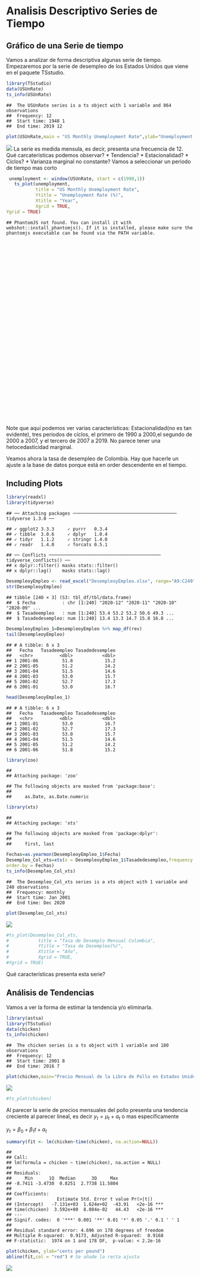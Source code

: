 Analisis Descriptivo Series de Tiempo
================

## Gráfico de una Serie de tiempo

Vamos a analizar de forma descriptiva algunas serie de tiempo.
Empezaremos por la serie de desempleo de los Estados Unidos que viene en
el paquete TSstudio.

``` r
library(TSstudio)
data(USUnRate)
ts_info(USUnRate)
```

    ##  The USUnRate series is a ts object with 1 variable and 864 observations
    ##  Frequency: 12 
    ##  Start time: 1948 1 
    ##  End time: 2019 12

``` r
plot(USUnRate,main = "US Monthly Unemployment Rate",ylab="Unemployment Rate (%)")
```

![](Descriptivo_files/figure-gfm/DesempleoUS-1.png)<!-- --> La serie es
medida mensula, es decir, presenta una frecuencia de 12. Qué
carcaterísticas podemos observar? \* Tendencia? \* Estacionalidad? \*
Cíclos? \* Varianza marginal no constante? Vamos a seleccionar un
periodo de tiempo mas corto

``` r
 unemployment <- window(USUnRate, start = c(1990,1))
   ts_plot(unemployment,
           title = "US Monthly Unemployment Rate",
           Ytitle = "Unemployment Rate (%)",
           Xtitle = "Year",
           Xgrid = TRUE,
Ygrid = TRUE)
```

    ## PhantomJS not found. You can install it with webshot::install_phantomjs(). If it is installed, please make sure the phantomjs executable can be found via the PATH variable.

<div id="htmlwidget-6881727a69f443e58e50" style="width:672px;height:480px;" class="plotly html-widget"></div>
<script type="application/json" data-for="htmlwidget-6881727a69f443e58e50">{"x":{"visdat":{"158a435e8ca8":["function () ","plotlyVisDat"]},"cur_data":"158a435e8ca8","attrs":{"158a435e8ca8":{"x":{},"y":{},"mode":"lines","line":{"width":2,"dash":null,"color":"#00526d"},"alpha_stroke":1,"sizes":[10,100],"spans":[1,20],"type":"scatter"}},"layout":{"margin":{"b":40,"l":60,"t":25,"r":10},"xaxis":{"domain":[0,1],"automargin":true,"title":"Year","showgrid":true},"yaxis":{"domain":[0,1],"automargin":true,"title":"Unemployment Rate (%)","showgrid":true},"title":"US Monthly Unemployment Rate","hovermode":"closest","showlegend":false},"source":"A","config":{"showSendToCloud":false},"data":[{"x":[1990,1990.08333333333,1990.16666666667,1990.25,1990.33333333333,1990.41666666667,1990.5,1990.58333333333,1990.66666666667,1990.75,1990.83333333333,1990.91666666667,1991,1991.08333333333,1991.16666666667,1991.25,1991.33333333333,1991.41666666667,1991.5,1991.58333333333,1991.66666666667,1991.75,1991.83333333333,1991.91666666667,1992,1992.08333333333,1992.16666666667,1992.25,1992.33333333333,1992.41666666667,1992.5,1992.58333333333,1992.66666666667,1992.75,1992.83333333333,1992.91666666667,1993,1993.08333333333,1993.16666666667,1993.25,1993.33333333333,1993.41666666667,1993.5,1993.58333333333,1993.66666666667,1993.75,1993.83333333333,1993.91666666667,1994,1994.08333333333,1994.16666666667,1994.25,1994.33333333333,1994.41666666667,1994.5,1994.58333333333,1994.66666666667,1994.75,1994.83333333333,1994.91666666667,1995,1995.08333333333,1995.16666666667,1995.25,1995.33333333333,1995.41666666667,1995.5,1995.58333333333,1995.66666666667,1995.75,1995.83333333333,1995.91666666667,1996,1996.08333333333,1996.16666666667,1996.25,1996.33333333333,1996.41666666667,1996.5,1996.58333333333,1996.66666666667,1996.75,1996.83333333333,1996.91666666667,1997,1997.08333333333,1997.16666666667,1997.25,1997.33333333333,1997.41666666667,1997.5,1997.58333333333,1997.66666666667,1997.75,1997.83333333333,1997.91666666667,1998,1998.08333333333,1998.16666666667,1998.25,1998.33333333333,1998.41666666667,1998.5,1998.58333333333,1998.66666666667,1998.75,1998.83333333333,1998.91666666667,1999,1999.08333333333,1999.16666666667,1999.25,1999.33333333333,1999.41666666667,1999.5,1999.58333333333,1999.66666666667,1999.75,1999.83333333333,1999.91666666667,2000,2000.08333333333,2000.16666666667,2000.25,2000.33333333333,2000.41666666667,2000.5,2000.58333333333,2000.66666666667,2000.75,2000.83333333333,2000.91666666667,2001,2001.08333333333,2001.16666666667,2001.25,2001.33333333333,2001.41666666667,2001.5,2001.58333333333,2001.66666666667,2001.75,2001.83333333333,2001.91666666667,2002,2002.08333333333,2002.16666666667,2002.25,2002.33333333333,2002.41666666667,2002.5,2002.58333333333,2002.66666666667,2002.75,2002.83333333333,2002.91666666667,2003,2003.08333333333,2003.16666666667,2003.25,2003.33333333333,2003.41666666667,2003.5,2003.58333333333,2003.66666666667,2003.75,2003.83333333333,2003.91666666667,2004,2004.08333333333,2004.16666666667,2004.25,2004.33333333333,2004.41666666667,2004.5,2004.58333333333,2004.66666666667,2004.75,2004.83333333333,2004.91666666667,2005,2005.08333333333,2005.16666666667,2005.25,2005.33333333333,2005.41666666667,2005.5,2005.58333333333,2005.66666666667,2005.75,2005.83333333333,2005.91666666667,2006,2006.08333333333,2006.16666666667,2006.25,2006.33333333333,2006.41666666667,2006.5,2006.58333333333,2006.66666666667,2006.75,2006.83333333333,2006.91666666667,2007,2007.08333333333,2007.16666666667,2007.25,2007.33333333333,2007.41666666667,2007.5,2007.58333333333,2007.66666666667,2007.75,2007.83333333333,2007.91666666667,2008,2008.08333333333,2008.16666666667,2008.25,2008.33333333333,2008.41666666667,2008.5,2008.58333333333,2008.66666666667,2008.75,2008.83333333333,2008.91666666667,2009,2009.08333333333,2009.16666666667,2009.25,2009.33333333333,2009.41666666667,2009.5,2009.58333333333,2009.66666666667,2009.75,2009.83333333333,2009.91666666667,2010,2010.08333333333,2010.16666666667,2010.25,2010.33333333333,2010.41666666667,2010.5,2010.58333333333,2010.66666666667,2010.75,2010.83333333333,2010.91666666667,2011,2011.08333333333,2011.16666666667,2011.25,2011.33333333333,2011.41666666667,2011.5,2011.58333333333,2011.66666666667,2011.75,2011.83333333333,2011.91666666667,2012,2012.08333333333,2012.16666666667,2012.25,2012.33333333333,2012.41666666667,2012.5,2012.58333333333,2012.66666666667,2012.75,2012.83333333333,2012.91666666667,2013,2013.08333333333,2013.16666666667,2013.25,2013.33333333333,2013.41666666667,2013.5,2013.58333333333,2013.66666666667,2013.75,2013.83333333333,2013.91666666667,2014,2014.08333333333,2014.16666666667,2014.25,2014.33333333333,2014.41666666667,2014.5,2014.58333333333,2014.66666666667,2014.75,2014.83333333333,2014.91666666667,2015,2015.08333333333,2015.16666666667,2015.25,2015.33333333333,2015.41666666667,2015.5,2015.58333333333,2015.66666666667,2015.75,2015.83333333333,2015.91666666667,2016,2016.08333333333,2016.16666666667,2016.25,2016.33333333333,2016.41666666667,2016.5,2016.58333333333,2016.66666666667,2016.75,2016.83333333333,2016.91666666667,2017,2017.08333333333,2017.16666666667,2017.25,2017.33333333333,2017.41666666667,2017.5,2017.58333333333,2017.66666666667,2017.75,2017.83333333333,2017.91666666667,2018,2018.08333333333,2018.16666666667,2018.25,2018.33333333333,2018.41666666667,2018.5,2018.58333333333,2018.66666666667,2018.75,2018.83333333333,2018.91666666667,2019,2019.08333333333,2019.16666666667,2019.25,2019.33333333333,2019.41666666667,2019.5,2019.58333333333,2019.66666666667,2019.75,2019.83333333333,2019.91666666667],"y":[6,5.9,5.5,5.3,5.2,5.4,5.6,5.5,5.6,5.5,5.9,6,7.1,7.3,7.2,6.5,6.7,7,6.8,6.6,6.5,6.5,6.7,6.9,8.1,8.2,7.8,7.2,7.3,8,7.7,7.4,7.3,6.9,7.1,7.1,8,7.8,7.4,6.9,6.8,7.2,7,6.6,6.4,6.4,6.2,6.1,7.3,7.1,6.8,6.2,5.9,6.2,6.2,5.9,5.6,5.4,5.3,5.1,6.2,5.9,5.7,5.6,5.5,5.8,5.9,5.6,5.4,5.2,5.3,5.2,6.3,6,5.8,5.4,5.4,5.5,5.6,5.1,5,4.9,5,5,5.9,5.7,5.5,4.8,4.7,5.2,5,4.8,4.7,4.4,4.3,4.4,5.2,5,5,4.1,4.2,4.7,4.7,4.5,4.4,4.2,4.1,4,4.8,4.7,4.4,4.1,4,4.5,4.5,4.2,4.1,3.8,3.8,3.7,4.5,4.4,4.3,3.7,3.8,4.1,4.2,4.1,3.8,3.6,3.7,3.7,4.7,4.6,4.5,4.2,4.1,4.7,4.7,4.9,4.7,5,5.3,5.4,6.3,6.1,6.1,5.7,5.5,6,5.9,5.7,5.4,5.3,5.6,5.7,6.5,6.4,6.2,5.8,5.8,6.5,6.3,6,5.8,5.6,5.6,5.4,6.3,6,6,5.4,5.3,5.8,5.7,5.4,5.1,5.1,5.2,5.1,5.7,5.8,5.4,4.9,4.9,5.2,5.2,4.9,4.8,4.6,4.8,4.6,5.1,5.1,4.8,4.5,4.4,4.8,5,4.6,4.4,4.1,4.3,4.3,5,4.9,4.5,4.3,4.3,4.7,4.9,4.6,4.5,4.4,4.5,4.8,5.4,5.2,5.2,4.8,5.2,5.7,6,6.1,6,6.1,6.5,7.1,8.5,8.9,9,8.6,9.1,9.7,9.7,9.6,9.5,9.5,9.4,9.7,10.6,10.4,10.2,9.5,9.3,9.6,9.7,9.5,9.2,9,9.3,9.1,9.8,9.5,9.2,8.7,8.7,9.3,9.3,9.1,8.8,8.5,8.2,8.3,8.8,8.7,8.4,7.7,7.9,8.4,8.6,8.2,7.6,7.5,7.4,7.6,8.5,8.1,7.6,7.1,7.3,7.8,7.7,7.3,7,7,6.6,6.5,7,7,6.8,5.9,6.1,6.3,6.5,6.3,5.7,5.5,5.5,5.4,6.1,5.8,5.6,5.1,5.3,5.5,5.6,5.2,4.9,4.8,4.8,4.8,5.3,5.2,5.1,4.7,4.5,5.1,5.1,5,4.8,4.7,4.4,4.5,5.1,4.9,4.6,4.1,4.1,4.5,4.6,4.5,4.1,3.9,3.9,3.9,4.5,4.4,4.1,3.7,3.6,4.2,4.1,3.9,3.6,3.5,3.5,3.7,4.4,4.1,3.9,3.3,3.4,3.8,4,3.8,3.3,3.3,3.3,3.4],"mode":"lines","line":{"color":"#00526d","width":2,"dash":[]},"type":"scatter","marker":{"color":"rgba(31,119,180,1)","line":{"color":"rgba(31,119,180,1)"}},"error_y":{"color":"rgba(31,119,180,1)"},"error_x":{"color":"rgba(31,119,180,1)"},"xaxis":"x","yaxis":"y","frame":null}],"highlight":{"on":"plotly_click","persistent":false,"dynamic":false,"selectize":false,"opacityDim":0.2,"selected":{"opacity":1},"debounce":0},"shinyEvents":["plotly_hover","plotly_click","plotly_selected","plotly_relayout","plotly_brushed","plotly_brushing","plotly_clickannotation","plotly_doubleclick","plotly_deselect","plotly_afterplot","plotly_sunburstclick"],"base_url":"https://plot.ly"},"evals":[],"jsHooks":[]}</script>

Note que aquí podemos ver varias características: Estacionalidad(no es
tan evidente), tres periodos de cíclos, el primero de 1990 a 2000,el
segundo de 2000 a 2007, y el tercero de 2007 a 2019. No parece tener una
hetocedasticidad marginal.

Veamos ahora la tasa de desempleo de Colombia. Hay que hacerle un ajuste
a la base de datos porque está en order descendente en el tiempo.

## Including Plots

``` r
library(readxl)
library(tidyverse)
```

    ## ── Attaching packages ─────────────────────────────────────── tidyverse 1.3.0 ──

    ## ✓ ggplot2 3.3.3     ✓ purrr   0.3.4
    ## ✓ tibble  3.0.6     ✓ dplyr   1.0.4
    ## ✓ tidyr   1.1.2     ✓ stringr 1.4.0
    ## ✓ readr   1.4.0     ✓ forcats 0.5.1

    ## ── Conflicts ────────────────────────────────────────── tidyverse_conflicts() ──
    ## x dplyr::filter() masks stats::filter()
    ## x dplyr::lag()    masks stats::lag()

``` r
DesempleoyEmpleo <- read_excel("DesempleoyEmpleo.xlsx", range="A9:C249")
str(DesempleoyEmpleo)
```

    ## tibble [240 × 3] (S3: tbl_df/tbl/data.frame)
    ##  $ Fecha          : chr [1:240] "2020-12" "2020-11" "2020-10" "2020-09" ...
    ##  $ Tasadeempleo   : num [1:240] 53.4 53.2 53.2 50.6 49.3 ...
    ##  $ Tasadedesempleo: num [1:240] 13.4 13.3 14.7 15.8 16.8 ...

``` r
DesempleoyEmpleo_1=DesempleoyEmpleo %>% map_df(rev)
tail(DesempleoyEmpleo)
```

    ## # A tibble: 6 x 3
    ##   Fecha   Tasadeempleo Tasadedesempleo
    ##   <chr>          <dbl>           <dbl>
    ## 1 2001-06         51.8            15.2
    ## 2 2001-05         51.2            14.2
    ## 3 2001-04         51.5            14.6
    ## 4 2001-03         53.0            15.7
    ## 5 2001-02         52.7            17.3
    ## 6 2001-01         53.0            16.7

``` r
head(DesempleoyEmpleo_1)
```

    ## # A tibble: 6 x 3
    ##   Fecha   Tasadeempleo Tasadedesempleo
    ##   <chr>          <dbl>           <dbl>
    ## 1 2001-01         53.0            16.7
    ## 2 2001-02         52.7            17.3
    ## 3 2001-03         53.0            15.7
    ## 4 2001-04         51.5            14.6
    ## 5 2001-05         51.2            14.2
    ## 6 2001-06         51.8            15.2

``` r
library(zoo)
```

    ## 
    ## Attaching package: 'zoo'

    ## The following objects are masked from 'package:base':
    ## 
    ##     as.Date, as.Date.numeric

``` r
library(xts)
```

    ## 
    ## Attaching package: 'xts'

    ## The following objects are masked from 'package:dplyr':
    ## 
    ##     first, last

``` r
Fechas=as.yearmon(DesempleoyEmpleo_1$Fecha)
Desempleo_Col_xts=xts(x = DesempleoyEmpleo_1$Tasadedesempleo,frequency = 12,
order.by = Fechas)
ts_info(Desempleo_Col_xts)
```

    ##  The Desempleo_Col_xts series is a xts object with 1 variable and 240 observations
    ##  Frequency: monthly 
    ##  Start time: Jan 2001 
    ##  End time: Dec 2020

``` r
plot(Desempleo_Col_xts)
```

![](Descriptivo_files/figure-gfm/creacion%20serie%20desempleo-1.png)<!-- -->

``` r
#ts_plot(Desempleo_Col_xts,
#           title = "Tasa de Desemplo Mensual Colombia",
#           Ytitle = "Tasa de Desempleo(%)",
#           Xtitle = "Año",
#           Xgrid = TRUE,
#Ygrid = TRUE)
```

Qué características presenta esta serie?

## Análisis de Tendencias

Vamos a ver la forma de estimar la tendencia y/o eliminarla.

``` r
library(astsa)
library(TSstudio)
data(chicken)
ts_info(chicken)
```

    ##  The chicken series is a ts object with 1 variable and 180 observations
    ##  Frequency: 12 
    ##  Start time: 2001 8 
    ##  End time: 2016 7

``` r
plot(chicken,main="Precio Mensual de la Libra de Pollo en Estados Unidos", ylab="Precio en Centavos de Dólar")
```

![](Descriptivo_files/figure-gfm/chicken1-1.png)<!-- -->

``` r
#ts_plot(chicken)
```

Al parecer la serie de precios mensuales del pollo presenta una
tendencia creciente al parecer lineal, es decir
*y*<sub>*t*</sub> = *μ*<sub>*t*</sub> + *a*<sub>*t*</sub>
o mas específicamente

*y*<sub>*t*</sub> = *β*<sub>0</sub> + *β*<sub>1</sub>*t* + *a*<sub>*t*</sub>

``` r
summary(fit <- lm(chicken~time(chicken), na.action=NULL))
```

    ## 
    ## Call:
    ## lm(formula = chicken ~ time(chicken), na.action = NULL)
    ## 
    ## Residuals:
    ##     Min      1Q  Median      3Q     Max 
    ## -8.7411 -3.4730  0.8251  2.7738 11.5804 
    ## 
    ## Coefficients:
    ##                 Estimate Std. Error t value Pr(>|t|)    
    ## (Intercept)   -7.131e+03  1.624e+02  -43.91   <2e-16 ***
    ## time(chicken)  3.592e+00  8.084e-02   44.43   <2e-16 ***
    ## ---
    ## Signif. codes:  0 '***' 0.001 '**' 0.01 '*' 0.05 '.' 0.1 ' ' 1
    ## 
    ## Residual standard error: 4.696 on 178 degrees of freedom
    ## Multiple R-squared:  0.9173, Adjusted R-squared:  0.9168 
    ## F-statistic:  1974 on 1 and 178 DF,  p-value: < 2.2e-16

``` r
plot(chicken, ylab="cents per pound") 
abline(fit,col = "red") # Se añade la recta ajusta
```

![](Descriptivo_files/figure-gfm/chicken2-1.png)<!-- -->
